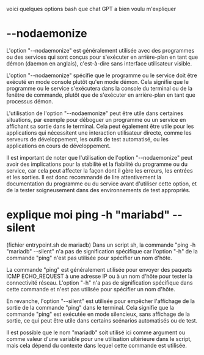 voici quelques options bash que chat GPT a bien voulu m'expliquer

# --nodaemonize
L'option "--nodaemonize" est généralement utilisée avec des programmes ou des services qui sont conçus pour s'exécuter en arrière-plan en tant que démon (daemon en anglais), c'est-à-dire sans interface utilisateur visible.

L'option "--nodaemonize" spécifie que le programme ou le service doit être exécuté en mode console plutôt qu'en mode démon. Cela signifie que le programme ou le service s'exécutera dans la console du terminal ou de la fenêtre de commande, plutôt que de s'exécuter en arrière-plan en tant que processus démon.

L'utilisation de l'option "--nodaemonize" peut être utile dans certaines situations, par exemple pour déboguer un programme ou un service en affichant sa sortie dans le terminal. Cela peut également être utile pour les applications qui nécessitent une interaction utilisateur directe, comme les serveurs de développement, les outils de test automatisé, ou les applications en cours de développement.

Il est important de noter que l'utilisation de l'option "--nodaemonize" peut avoir des implications pour la stabilité et la fiabilité du programme ou du service, car cela peut affecter la façon dont il gère les erreurs, les entrées et les sorties. Il est donc recommandé de lire attentivement la documentation du programme ou du service avant d'utiliser cette option, et de la tester soigneusement dans des environnements de test appropriés.

# explique moi ping -h "mariabd" --silent
(fichier entrypoint.sh de mariadb)
Dans un script sh, la commande "ping -h "mariadb" --silent" n'a pas de signification spécifique car l'option "-h" de la commande "ping" n'est pas utilisée pour spécifier un nom d'hôte.

La commande "ping" est généralement utilisée pour envoyer des paquets ICMP ECHO_REQUEST à une adresse IP ou à un nom d'hôte pour tester la connectivité réseau. L'option "-h" n'a pas de signification spécifique dans cette commande et n'est pas utilisée pour spécifier un nom d'hôte.

En revanche, l'option "--silent" est utilisée pour empêcher l'affichage de la sortie de la commande "ping" dans le terminal. Cela signifie que la commande "ping" est exécutée en mode silencieux, sans affichage de la sortie, ce qui peut être utile dans certains scénarios automatisés ou de test.

Il est possible que le nom "mariadb" soit utilisé ici comme argument ou comme valeur d'une variable pour une utilisation ultérieure dans le script, mais cela dépend du contexte dans lequel cette commande est utilisée.

